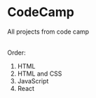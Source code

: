 # CodeCamp
All projects from code camp<br><br>

Order:<br>
<ol>
  <li>HTML</li>
  <li>HTML and CSS</li>
  <li>JavaScript</li>
  <li>React</li>
  </ol>
